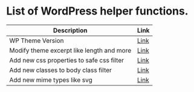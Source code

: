 # List of WordPress helper functions.

| Description | Link |
|-------------|------|
| WP Theme Version | [Link](wp-theme-version.php) |
| Modify theme excerpt like length and more | [Link](modify-excerpt.php) |
| Add new css properties to safe css filter | [Link](safe-css.php) |
| Add new classes to body class filter | [Link](modify-body-class.php) |
| Add new mime types like svg | [Link](add-mime-types.php) |
